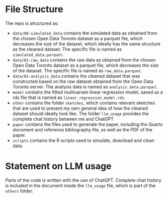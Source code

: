 # File Structure

The repo is structured as:

-   `data/00-simulated_data` contains the simulated data as obtained from the 
     chosen Open Data Toronto dataset as a parquet file, which decreases the 
     size of the dataset, which ideally has the same structure as the cleaned
     dataset. The specific file is named as `simulated_data.parquet`.
-   `data/01-raw_data` contains the raw data as obtained from the chosen Open 
     Data Toronto dataset as a parquet file, which decreases the size of the 
     dataset. The specific file is named as `raw_data.parquet`.
-   `data/02-analysis_data` contains the cleaned dataset that was constructed
     based on the raw dataset obtained from the Open Data Toronto server. The
     analysis data is named as `analysis_data.parquet`.
-   `model` contains the fitted multivariate linear regression model, saved as
     a rds file that is named as `linear_regression_model.rds`. 
-   `other` contains the folder `sketches`, which contains relevant sketches 
     that are used to present my own general idea of how the cleaned dataset
     should ideally look like. The folder `llm_usage` provides the complete chat
     history between me and ChatGPT
-   `paper` contains the files used to generate the paper, including the Quarto 
     document and reference bibliography file, as well as the PDF of the paper. 
-   `scripts` contains the R scripts used to simulate, download and clean data.

# Statement on LLM usage

Parts of the code is written with the use of ChatGPT. Complete chat history
is included in the document inside the `llm_usage` file, which is part of the 
`others` folder.